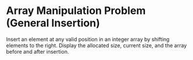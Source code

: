 # Array Manipulation Problem (General Insertion)

Insert an element at any valid position in an integer array by shifting elements to the right. Display the allocated size, current size, and the array before and after insertion. 